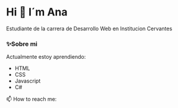 <h1>Hi 👋 I´m Ana</h1> 

<p> Estudiante de la carrera de Desarrollo Web en Institucion Cervantes</p>

<h3>✨Sobre mi</h3>

Actualmente estoy aprendiendo:
- HTML
- CSS
- Javascript
- C# 


📫 How to reach me: 

 <!--
- 🔭 I’m currently working on ...
- 🌱 I’m currently learning ...
- 👯 I’m looking to collaborate on ...
- 🤔 I’m looking for help with ...
- 💬 Ask me about ...
- 
- 😄 Pronouns: ...
- ⚡ Fun fact: ...
  -->
